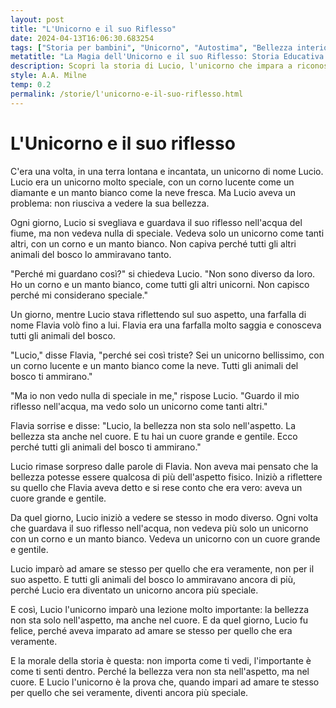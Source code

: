 ```yaml
---
layout: post
title: "L'Unicorno e il suo Riflesso"
date: 2024-04-13T16:06:30.683254
tags: ["Storia per bambini", "Unicorno", "Autostima", "Bellezza interiore"]
metatitle: "La Magia dell'Unicorno e il suo Riflesso: Storia Educativa per Bambini | Migliori Racconti per l'Infanzia"
description: Scopri la storia di Lucio, l'unicorno che impara a riconoscere la sua bellezza interiore. Un racconto incantato che insegna l'importanza dell'amore per sé stessi e del valore del cuore. Ideale per l'educazione emotiva dei bambini.
style: A.A. Milne
temp: 0.2
permalink: /storie/l'unicorno-e-il-suo-riflesso.html
---
```

# L'Unicorno e il suo riflesso

C'era una volta, in una terra lontana e incantata, un unicorno di nome Lucio. Lucio era un unicorno molto speciale, con un corno lucente come un diamante e un manto bianco come la neve fresca. Ma Lucio aveva un problema: non riusciva a vedere la sua bellezza.

Ogni giorno, Lucio si svegliava e guardava il suo riflesso nell'acqua del fiume, ma non vedeva nulla di speciale. Vedeva solo un unicorno come tanti altri, con un corno e un manto bianco. Non capiva perché tutti gli altri animali del bosco lo ammiravano tanto.

"Perché mi guardano così?" si chiedeva Lucio. "Non sono diverso da loro. Ho un corno e un manto bianco, come tutti gli altri unicorni. Non capisco perché mi considerano speciale."

Un giorno, mentre Lucio stava riflettendo sul suo aspetto, una farfalla di nome Flavia volò fino a lui. Flavia era una farfalla molto saggia e conosceva tutti gli animali del bosco.

"Lucio," disse Flavia, "perché sei così triste? Sei un unicorno bellissimo, con un corno lucente e un manto bianco come la neve. Tutti gli animali del bosco ti ammirano."

"Ma io non vedo nulla di speciale in me," rispose Lucio. "Guardo il mio riflesso nell'acqua, ma vedo solo un unicorno come tanti altri."

Flavia sorrise e disse: "Lucio, la bellezza non sta solo nell'aspetto. La bellezza sta anche nel cuore. E tu hai un cuore grande e gentile. Ecco perché tutti gli animali del bosco ti ammirano."

Lucio rimase sorpreso dalle parole di Flavia. Non aveva mai pensato che la bellezza potesse essere qualcosa di più dell'aspetto fisico. Iniziò a riflettere su quello che Flavia aveva detto e si rese conto che era vero: aveva un cuore grande e gentile.

Da quel giorno, Lucio iniziò a vedere se stesso in modo diverso. Ogni volta che guardava il suo riflesso nell'acqua, non vedeva più solo un unicorno con un corno e un manto bianco. Vedeva un unicorno con un cuore grande e gentile.

Lucio imparò ad amare se stesso per quello che era veramente, non per il suo aspetto. E tutti gli animali del bosco lo ammiravano ancora di più, perché Lucio era diventato un unicorno ancora più speciale.

E così, Lucio l'unicorno imparò una lezione molto importante: la bellezza non sta solo nell'aspetto, ma anche nel cuore. E da quel giorno, Lucio fu felice, perché aveva imparato ad amare se stesso per quello che era veramente.

E la morale della storia è questa: non importa come ti vedi, l'importante è come ti senti dentro. Perché la bellezza vera non sta nell'aspetto, ma nel cuore. E Lucio l'unicorno è la prova che, quando impari ad amare te stesso per quello che sei veramente, diventi ancora più speciale.

        